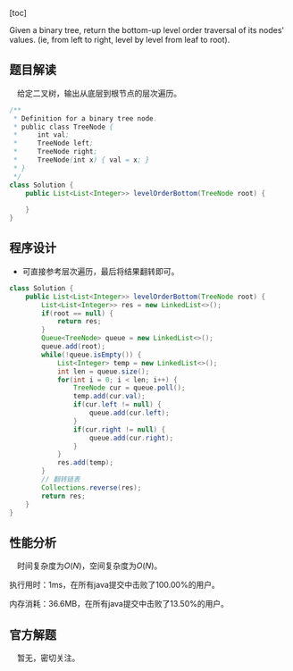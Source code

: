 [toc]

Given a binary tree, return the bottom-up level order traversal of its nodes' values. (ie, from left to right, level by level from leaf to root).



## 题目解读

&emsp;给定二叉树，输出从底层到根节点的层次遍历。

```java
/**
 * Definition for a binary tree node.
 * public class TreeNode {
 *     int val;
 *     TreeNode left;
 *     TreeNode right;
 *     TreeNode(int x) { val = x; }
 * }
 */
class Solution {
    public List<List<Integer>> levelOrderBottom(TreeNode root) {
        
    }
}
```

## 程序设计

* 可直接参考层次遍历，最后将结果翻转即可。

```java
class Solution {
    public List<List<Integer>> levelOrderBottom(TreeNode root) {
        List<List<Integer>> res = new LinkedList<>();
        if(root == null) {
            return res;
        }
        Queue<TreeNode> queue = new LinkedList<>();
        queue.add(root);
        while(!queue.isEmpty()) {
            List<Integer> temp = new LinkedList<>();
            int len = queue.size();
            for(int i = 0; i < len; i++) {
                TreeNode cur = queue.poll();
                temp.add(cur.val);
                if(cur.left != null) {
                    queue.add(cur.left);
                }
                if(cur.right != null) {
                    queue.add(cur.right);
                }
            }
            res.add(temp);
        }
        // 翻转链表
        Collections.reverse(res);
        return res;
    }
}
```

## 性能分析

&emsp;时间复杂度为$O(N)$，空间复杂度为$O(N)$。

执行用时：1ms，在所有java提交中击败了100.00%的用户。

内存消耗：36.6MB，在所有java提交中击败了13.50%的用户。

## 官方解题

&emsp;暂无，密切关注。